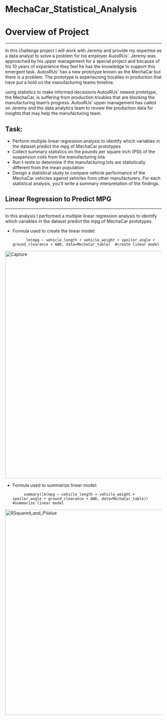 # MechaCar_Statistical_Analysis

# Overview of Project
______________________________________________

In this challenge project I will work with Jeremy and provide my expertise as a data analyst to solve a problem for his employer AuosRUs'. Jeremy was approached by his upper management for a special project and because of his 10 years of experience they feel he has the knowledge to support this emergent task. AutosRUs' has a new prototype known as the MechaCar but there is a problem. The prototype is experiecning troubles in production that have put a hold on the manufacturing teams timeline.


using statistics to make informed decsisions 
 AutosRUs’ newest prototype, the MechaCar, is suffering from production troubles that are blocking the manufacturing team’s progress. AutosRUs’ upper management has called on Jeremy and the data analytics team to review the production data for insights that may help the manufacturing team.

## Task: 
* Perform multiple linear regression analysis to identify which variables in the dataset predict the mpg of MechaCar prototypes
* Collect summary statistics on the pounds per square inch (PSI) of the suspension coils from the manufacturing lots
* Run t-tests to determine if the manufacturing lots are statistically different from the mean population
* Design a statistical study to compare vehicle performance of the MechaCar vehicles against vehicles from other manufacturers. For each statistical analysis, you’ll write a summary interpretation of the findings.


## Linear Regression to Predict MPG
_____________________________________________

In this analysis I performed a multiple linear regression analysis to identify which variables in the dataset predict the mpg of MechaCar prototypes

* Formula used to create the linear model: 

            lm(mpg ~ vehicle_length + vehicle_weight + spoiler_angle + ground_clearance + AWD, data=MechaCar_table)  #create linear model

<img width="728" alt="Capture" src="https://user-images.githubusercontent.com/88467263/145693907-012f712f-c3b2-4538-8e07-470cf1af55a0.PNG">

* Formula used to summarize linear model: 

           summary(lm(mpg ~ vehicle_length + vehicle_weight + spoiler_angle + ground_clearance + AWD, data=MechaCar_table)) #summarize linear model

<img width="658" alt="RSquared_and_PValue" src="https://user-images.githubusercontent.com/88467263/145693952-b6cd8fba-74dd-40e9-99a8-4e7606089fc1.PNG">




